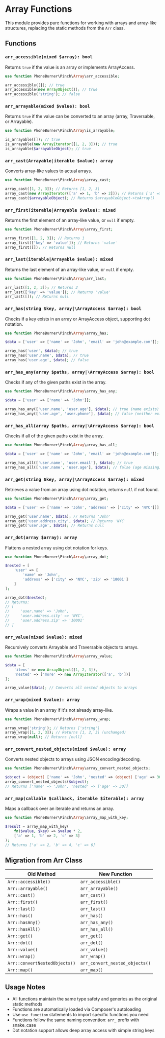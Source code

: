 # Array Functions

This module provides pure functions for working with arrays and array-like structures, replacing the static methods from the `Arr` class.

## Functions

### `arr_accessible(mixed $array): bool`

Returns `true` if the value is an array or implements ArrayAccess.

```php
use function PhoneBurner\Pinch\Array\arr_accessible;

arr_accessible([]); // true
arr_accessible(new ArrayObject()); // true
arr_accessible('string'); // false
```

### `arr_arrayable(mixed $value): bool`

Returns `true` if the value can be converted to an array (array, Traversable, or Arrayable).

```php
use function PhoneBurner\Pinch\Array\is_arrayable;

is_arrayable([]); // true
is_arrayable(new ArrayIterator([1, 2, 3])); // true
is_arrayable($arrayableObject); // true
```

### `arr_cast(Arrayable|iterable $value): array`

Converts array-like values to actual arrays.

```php
use function PhoneBurner\Pinch\Array\array_cast;

array_cast([1, 2, 3]); // Returns [1, 2, 3]
array_cast(new ArrayIterator(['a' => 1, 'b' => 2])); // Returns ['a' => 1, 'b' => 2]
array_cast($arrayableObject); // Returns $arrayableObject->toArray()
```

### `arr_first(iterable|Arrayable $value): mixed`

Returns the first element of an array-like value, or `null` if empty.

```php
use function PhoneBurner\Pinch\Array\array_first;

array_first([1, 2, 3]); // Returns 1
array_first(['key' => 'value']); // Returns 'value'
array_first([]); // Returns null
```

### `arr_last(iterable|Arrayable $value): mixed`

Returns the last element of an array-like value, or `null` if empty.

```php
use function PhoneBurner\Pinch\Array\arr_last;

arr_last([1, 2, 3]); // Returns 3
arr_last(['key' => 'value']); // Returns 'value'
arr_last([]); // Returns null
```

### `arr_has(string $key, array|\ArrayAccess $array): bool`

Checks if a key exists in an array or ArrayAccess object, supporting dot notation.

```php
use function PhoneBurner\Pinch\Array\array_has;

$data = ['user' => ['name' => 'John', 'email' => 'john@example.com']];

array_has('user', $data); // true
array_has('user.name', $data); // true
array_has('user.age', $data); // false
```

### `arr_has_any(array $paths, array|\ArrayAccess $array): bool`

Checks if any of the given paths exist in the array.

```php
use function PhoneBurner\Pinch\Array\array_has_any;

$data = ['user' => ['name' => 'John']];

array_has_any(['user.name', 'user.age'], $data); // true (name exists)
array_has_any(['user.age', 'user.phone'], $data); // false (neither exists)
```

### `arr_has_all(array $paths, array|\ArrayAccess $array): bool`

Checks if all of the given paths exist in the array.

```php
use function PhoneBurner\Pinch\Array\array_has_all;

$data = ['user' => ['name' => 'John', 'email' => 'john@example.com']];

array_has_all(['user.name', 'user.email'], $data); // true
array_has_all(['user.name', 'user.age'], $data); // false (age missing)
```

### `arr_get(string $key, array|\ArrayAccess $array): mixed`

Retrieves a value from an array using dot notation, returns `null` if not found.

```php
use function PhoneBurner\Pinch\Array\array_get;

$data = ['user' => ['name' => 'John', 'address' => ['city' => 'NYC']]];

array_get('user.name', $data); // Returns 'John'
array_get('user.address.city', $data); // Returns 'NYC'
array_get('user.age', $data); // Returns null
```

### `arr_dot(array $array): array`

Flattens a nested array using dot notation for keys.

```php
use function PhoneBurner\Pinch\Array\array_dot;

$nested = [
    'user' => [
        'name' => 'John',
        'address' => ['city' => 'NYC', 'zip' => '10001']
    ]
];

array_dot($nested);
// Returns:
// [
//     'user.name' => 'John',
//     'user.address.city' => 'NYC',
//     'user.address.zip' => '10001'
// ]
```

### `arr_value(mixed $value): mixed`

Recursively converts Arrayable and Traversable objects to arrays.

```php
use function PhoneBurner\Pinch\Array\array_value;

$data = [
    'items' => new ArrayObject([1, 2, 3]),
    'nested' => ['more' => new ArrayIterator(['a', 'b'])]
];

array_value($data); // Converts all nested objects to arrays
```

### `arr_wrap(mixed $value): array`

Wraps a value in an array if it's not already array-like.

```php
use function PhoneBurner\Pinch\Array\array_wrap;

array_wrap('string'); // Returns ['string']
array_wrap([1, 2, 3]); // Returns [1, 2, 3] (unchanged)
array_wrap(null); // Returns [null]
```

### `arr_convert_nested_objects(mixed $value): array`

Converts nested objects to arrays using JSON encoding/decoding.

```php
use function PhoneBurner\Pinch\Array\array_convert_nested_objects;

$object = (object) ['name' => 'John', 'nested' => (object) ['age' => 30]];
array_convert_nested_objects($object);
// Returns ['name' => 'John', 'nested' => ['age' => 30]]
```

### `arr_map(callable $callback, iterable $iterable): array`

Maps a callback over an iterable and returns an array.

```php
use function PhoneBurner\Pinch\Array\array_map_with_key;

$result = array_map_with_key(
    fn($value, $key) => $value * 2,
    ['a' => 1, 'b' => 2, 'c' => 3]
);
// Returns ['a' => 2, 'b' => 4, 'c' => 6]
```

## Migration from Arr Class

| Old Method                    | New Function                   |
| ----------------------------- | ------------------------------ |
| `Arr::accessible()`           | `arr_accessible()`             |
| `Arr::arrayable()`            | `arr_arrayable()`              |
| `Arr::cast()`                 | `arr_cast()`                   |
| `Arr::first()`                | `arr_first()`                  |
| `Arr::last()`                 | `arr_last()`                   |
| `Arr::has()`                  | `arr_has()`                    |
| `Arr::hasAny()`               | `arr_has_any()`                |
| `Arr::hasAll()`               | `arr_has_all()`                |
| `Arr::get()`                  | `arr_get()`                    |
| `Arr::dot()`                  | `arr_dot()`                    |
| `Arr::value()`                | `arr_value()`                  |
| `Arr::wrap()`                 | `arr_wrap()`                   |
| `Arr::convertNestedObjects()` | `arr_convert_nested_objects()` |
| `Arr::map()`                  | `arr_map()`                    |

## Usage Notes

- All functions maintain the same type safety and generics as the original static methods
- Functions are automatically loaded via Composer's autoloading
- Use `use function` statements to import specific functions you need
- Functions follow the same naming convention: `arr_` prefix with snake_case
- Dot notation support allows deep array access with simple string keys
